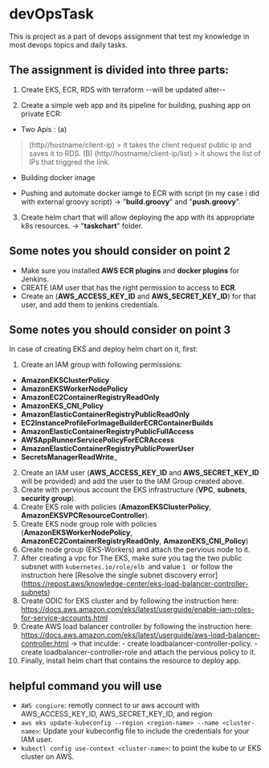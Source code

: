 # devOpsTask
This is project as a part of devops assignment that test my knowledge in most devops topics and daily tasks.

The assignment is divided into three parts:
-------------------------------------------

1) Create EKS, ECR, RDS with terraform
      --will be updated alter--

2) Create a simple web app and its pipeline for building, pushing app on private ECR:
- Two Apis :
(a) 
> (http//hostname/client-ip) 
     > it takes the client request public ip and saves it to RDS.
(B) (http//hostname/client-ip/list)
     > it shows the list of IPs that triggred the link.

- Building docker image 

- Pushing and automate docker iamge to ECR with script (in my case i did with external groovy script) 
		-> "__build.groovy__" and "__push.groovy__".
	
3) Create helm chart that will allow deploying the app with its appropriate k8s resources.
		-> "__taskchart__" folder.




Some notes you should consider on point 2
--------------------------------------------
- Make sure you installed __AWS ECR plugins__ and __docker plugins__ for Jenkins.
- CREATE IAM user that has the right permission to access to __ECR__.
- Create an (__AWS_ACCESS_KEY_ID__ and __AWS_SECRET_KEY_ID__) for that user, and add them to jenkins credentials.




Some notes you should consider on point 3
--------------------------------------------
In case of creating EKS and deploy helm chart on it, first:
1) Create an IAM group with following permissions:
- __AmazonEKSClusterPolicy__
- __AmazonEKSWorkerNodePolicy__
- __AmazonEC2ContainerRegistryReadOnly__
- __AmazonEKS_CNI_Policy__
- __AmazonElasticContainerRegistryPublicReadOnly__
- __EC2InstanceProfileForImageBuilderECRContainerBuilds__
- __AmazonElasticContainerRegistryPublicFullAccess__
- __AWSAppRunnerServicePolicyForECRAccess__
- __AmazonElasticContainerRegistryPublicPowerUser__
- __SecretsManagerReadWrite___
2) Create an IAM user (__AWS_ACCESS_KEY_ID__ and __AWS_SECRET_KEY_ID__ will be provided) and add the user to the IAM Group created above. 
3) Create with pervious account the EKS infrastructure (__VPC__, __subnets__, __security group__).
4) Create EKS role with policies (__AmazonEKSClusterPolicy__, __AmazonEKSVPCResourceController__).
5) Create EKS node group role with policies (__AmazonEKSWorkerNodePolicy__, __AmazonEC2ContainerRegistryReadOnly__, __AmazonEKS_CNI_Policy__)
6) Create node group (EKS-Workers) and attach the pervious node to it.
7) After creating a vpc for The EKS, make sure you tag the two public subsnet with `kubernetes.io/role/elb `and value `1 ` or follow the instruction here [Resolve the single subnet discovery error] (https://repost.aws/knowledge-center/eks-load-balancer-controller-subnets)
8) Create ODIC for EKS cluster and by following the instruction here: https://docs.aws.amazon.com/eks/latest/userguide/enable-iam-roles-for-service-accounts.html
9) Create AWS load balancer controller by following the instruction here: https://docs.aws.amazon.com/eks/latest/userguide/aws-load-balancer-controller.html
	-> that inculde:
		- create loadbalancer-controller-policy.
		- create loadbalancer-controller-role and attach the pervious policy to it.
10) Finally, install helm chart that contains the resource to deploy app.

helpful command you will use 
-----------------------------
- `AWS congiure`: remotly connect to ur aws account with AWS_ACCESS_KEY_ID, AWS_SECRET_KEY_ID, and region
- `aws eks update-kubeconfig --region <region-name> --name <cluster-name>`: Update your kubeconfig file to include the credentials for your IAM user.
- `kubectl config use-context <cluster-name>`: to point the kube to ur EKS cluster on AWS.

	
	

